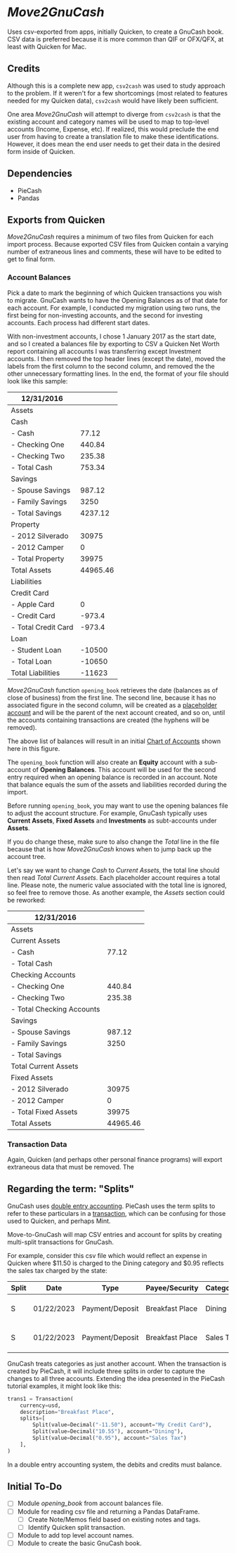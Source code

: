# _Move2GnuCash_

Uses csv-exported from apps, initially Quicken, to create a GnuCash book. CSV data is preferred because it is more common than QIF or OFX/QFX, at least with Quicken for Mac.

## Credits

Although this is a complete new app, `csv2cash` was used to study approach to the problem. If it weren't for a few shortcomings (most related to features needed for my Quicken data), `csv2cash` would have likely been sufficient.

One area _Move2GnuCash_ will attempt to diverge from `csv2cash` is that the existing account and category names will be used to map to top-level accounts (Income, Expense, etc). If realized, this would preclude the end user from having to create a translation file to make these identifications. However, it does mean the end user needs to get their data in the desired form inside of Quicken.

## Dependencies

- PieCash
- Pandas

## Exports from Quicken

_Move2GnuCash_ requires a minimum of two files from Quicken for each import process. Because exported CSV files from Quicken contain a varying number of extraneous lines and comments, these will have to be edited to get to final form.

### Account Balances

Pick a date to mark the beginning of which Quicken transactions you wish to migrate. GnuCash wants to have the Opening Balances as of that date for each account. For example, I conducted my migration using two runs, the first being for non-investing accounts, and the second for investing accounts. Each process had different start dates.

With non-investment accounts, I chose 1 January 2017 as the start date, and so I created a balances file by exporting to CSV a Quicken Net Worth report containing all accounts I was transferring except Investment accounts. I then removed the top header lines (except the date), moved the labels from the first column to the second column, and removed the the other unnecessary formatting lines. In the end, the format of your file should look like this sample:

|12/31/2016||
|---|---|
|Assets||
|Cash||
| - Cash|77.12|
| - Checking One|440.84|
| - Checking Two|235.38|
| - Total Cash|753.34|
|Savings||
| - Spouse Savings|987.12|
| - Family Savings|3250|
| - Total Savings|4237.12|
|Property||
| - 2012 Silverado|30975|
| - 2012 Camper|0|
| - Total Property|39975|
|Total Assets|44965.46|
|Liabilities||
|Credit Card||
| - Apple Card|0|
| - Credit Card|-973.4|
| - Total Credit Card|-973.4|
|Loan||
| - Student Loan|-10500|
| - Total Loan|-10650|
|Total Liabilities|-11623|

_Move2GnuCash_ function `opening_book` retrieves the date (balances as of close of business) from the first line. The second line, because it has no associated figure in the second column, will be created as a [placeholder account](https://www.gnucash.org/docs/v4/C/gnucash-help/acct-create.html#accts-placeholder) and will be the parent of the next account created, and so on, until the accounts containing transactions are created (the hyphens will be removed).

The above list of balances will result in an initial [Chart of Accounts](https://www.gnucash.org/docs/v4/C/gnucash-help/chart-create.html) shown here in this figure.

The `opening_book` function will also create an __Equity__ account with a sub-account of __Opening Balances__. This account will be used for the second entry required when an opening balance is recorded in an account. Note that balance equals the sum of the assets and liabilities recorded during the import.

Before running `opening_book`, you may want to use the opening balances file to adjust the account structure. For example, GnuCash typically uses __Current Assets__, __Fixed Assets__ and __Investments__ as subt-accounts under __Assets__.

If you do change these, make sure to also change the _Total_ line in the file because that is how _Move2GnuCash_ knows when to jump back up the account tree.

Let's say we want to change _Cash_ to _Current Assets_, the total line should then read _Total Current Assets_. Each placeholder account requires a total line. Please note, the numeric value associated with the total line is ignored, so feel free to remove those. As another example, the _Assets_ section could be reworked:

|12/31/2016||
|---|---|
|Assets||
|Current Assets||
| - Cash|77.12|
| - Total Cash||
|Checking Accounts||
| - Checking One|440.84|
| - Checking Two|235.38|
| - Total Checking Accounts||
|Savings||
| - Spouse Savings|987.12|
| - Family Savings|3250|
| - Total Savings||
|Total Current Assets||
|Fixed Assets||
| - 2012 Silverado|30975|
| - 2012 Camper|0|
| - Total Fixed Assets|39975|
|Total Assets|44965.46|

### Transaction Data

Again, Quicken (and perhaps other personal finance programs) will export extraneous data that must be removed. The 

## Regarding the term: "Splits"

GnuCash uses [double entry accounting](https://www.investopedia.com/terms/d/double-entry.asp). PieCash uses the term splits to refer to these particulars in a [transaction](https://piecash.readthedocs.io/en/master/tutorial/index_new.html#creating-a-new-transaction), which can be confusing for those used to Quicken, and perhaps Mint.

Move-to-GnuCash will map CSV entries and account for splits by creating multi-split transactions for GnuCash.

For example, consider this csv file which would reflect an expense in Quicken where \$11.50 is charged to the Dining category and \$0.95 reflects the sales tax charged by the state:

|Split|Date|Type|Payee/Security|Category|Amount|Account|
|---|---|---|---|---|---|---|
|S|01/22/2023|Payment/Deposit|Breakfast Place|Dining|-10.55|My Credit Card|
|S|01/22/2023|Payment/Deposit|Breakfast Place|Sales Tax|-0.95|My Credit Card|

GnuCash treats categories as just another account. When the transaction is created by PieCash, it will include three splits in order to capture the changes to all three accounts. Extending the idea presented in the PieCash tutorial examples, it might look like this:

```python
trans1 = Transaction(
    currency=usd,
    description="Breakfast Place",
    splits=[
        Split(value=Decimal("-11.50"), account="My Credit Card"),
        Split(value=Decimal("10.55"), account="Dining"),
        Split(value=Decimal("0.95"), account="Sales Tax")
    ],
)
```

In a double entry accounting system, the debits and credits must balance.

## Initial To-Do

- [ ] Module _opening_book_ from account balances file.
- [ ] Module for reading csv file and returning a Pandas DataFrame.
  - [ ] Create Note/Memos field based on existing notes and tags.
  - [ ] Identify Quicken split transaction.
- [ ] Module to add top level account names.
- [ ] Module to create the basic GnuCash book.
